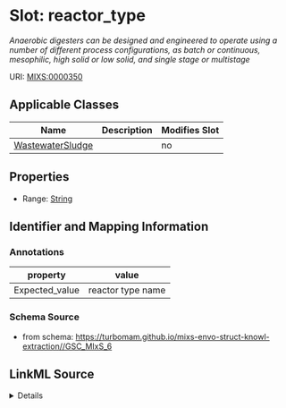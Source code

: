 # Slot: reactor_type


_Anaerobic digesters can be designed and engineered to operate using a number of different process configurations, as batch or continuous, mesophilic, high solid or low solid, and single stage or multistage_



URI: [MIXS:0000350](https://w3id.org/mixs/0000350)



<!-- no inheritance hierarchy -->




## Applicable Classes

| Name | Description | Modifies Slot |
| --- | --- | --- |
[WastewaterSludge](WastewaterSludge.md) |  |  no  |







## Properties

* Range: [String](String.md)





## Identifier and Mapping Information





### Annotations

| property | value |
| --- | --- |
| Expected_value | reactor type name |



### Schema Source


* from schema: https://turbomam.github.io/mixs-envo-struct-knowl-extraction//GSC_MIxS_6




## LinkML Source

<details>
```yaml
name: reactor_type
annotations:
  Expected_value:
    tag: Expected_value
    value: reactor type name
description: Anaerobic digesters can be designed and engineered to operate using a
  number of different process configurations, as batch or continuous, mesophilic,
  high solid or low solid, and single stage or multistage
title: reactor type
notes:
- type
from_schema: https://turbomam.github.io/mixs-envo-struct-knowl-extraction//GSC_MIxS_6
rank: 1000
string_serialization: '{text}'
slot_uri: MIXS:0000350
multivalued: false
alias: reactor_type
domain_of:
- WastewaterSludge
range: string
required: false
recommended: false

```
</details>